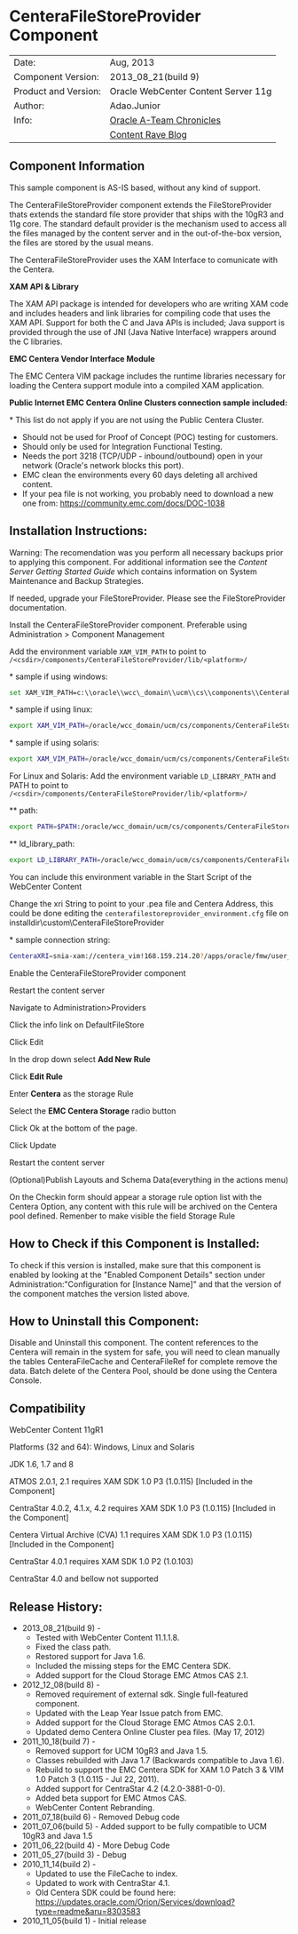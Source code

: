 CenteraFileStoreProvider Component
==================================

|                      	|                                                          	|
|----------------------	|----------------------------------------------------------	|
| Date:                	| Aug, 2013                                                	|
| Component Version:   	| 2013\_08\_21(build 9)                                 	|
| Product and Version: 	| Oracle WebCenter Content Server 11g                      	|
| Author:              	| Adao.Junior                                              	|
| Info:                	| [Oracle A-Team Chronicles](http://www.ateam-oracle.com/) 	|
|                      	| [Content Rave Blog](http://blog.contentra.com)            |


Component Information
---------------------

This sample component is AS-IS based, without any kind of support.

The CenteraFileStoreProvider component extends the FileStoreProvider
thats extends the standard file store provider that ships with the 10gR3
and 11g core. The standard default provider is the mechanism used to
access all the files managed by the content server and in the
out-of-the-box version, the files are stored by the usual means.

The CenteraFileStoreProvider uses the XAM Interface to comunicate with
the Centera.

**XAM API & Library**

The XAM API package is intended for developers who are writing XAM code
and includes headers and link libraries for compiling code that uses the
XAM API. Support for both the C and Java APIs is included; Java support
is provided through the use of JNI (Java Native Interface) wrappers
around the C libraries.

**EMC Centera Vendor Interface Module**

The EMC Centera VIM package includes the runtime libraries necessary for
loading the Centera support module into a compiled XAM application.

**Public Internet EMC Centera Online Clusters connection sample
included:**

\* This list do not apply if you are not using the Public Centera
Cluster.

-   Should not be used for Proof of Concept (POC) testing for customers.
-   Should only be used for Integration Functional Testing.
-   Needs the port 3218 (TCP/UDP - inbound/outbound) open in your
    network (Oracle's network blocks this port).
-   EMC clean the environments every 60 days deleting all archived
    content.
-   If your pea file is not working, you probably need to download a new
    one from: https://community.emc.com/docs/DOC-1038

Installation Instructions:
--------------------------

Warning: The recomendation was you perform all necessary backups prior
to applying this component. For additional information see the *Content
Server Getting Started Guide* which contains information on System
Maintenance and Backup Strategies.

If needed, upgrade your FileStoreProvider. Please see the
FileStoreProvider documentation.

Install the CenteraFileStoreProvider component. Preferable using
Administration \> Component Management

Add the environment variable `XAM_VIM_PATH` to point to `/<csdir>/components/CenteraFileStoreProvider/lib/<platform>/`

\* sample if using windows:
```sh
set XAM_VIM_PATH=c:\\oracle\\wcc\_domain\\ucm\\cs\\components\\CenteraFileStoreProvider\\lib\\windows-amd64\\*
```

\* sample if using linux:
```sh
export XAM_VIM_PATH=/oracle/wcc_domain/ucm/cs/components/CenteraFileStoreProvider/lib/linux64/*
```

\* sample if using solaris:
```sh
export XAM_VIM_PATH=/oracle/wcc_domain/ucm/cs/components/CenteraFileStoreProvider/lib/solaris64/*
```

For Linux and Solaris: Add the environment variable `LD_LIBRARY_PATH`
and PATH to point to `/<csdir>/components/CenteraFileStoreProvider/lib/<platform>/`

\*\* path:
```sh
export PATH=$PATH:/oracle/wcc_domain/ucm/cs/components/CenteraFileStoreProvider/lib/linux64/*
```

\*\* ld\_library\_path:
```sh
export LD_LIBRARY_PATH=/oracle/wcc_domain/ucm/cs/components/CenteraFileStoreProvider/lib/linux64/*
```

You can include this environment variable in the Start Script of the
WebCenter Content

Change the xri String to point to your .pea file and Centera Address,
this could be done editing the `centerafilestoreprovider_environment.cfg`
file on installdir\\custom\\CenteraFileStoreProvider

\* sample connection string:
```sh
CenteraXRI=snia-xam://centera_vim!168.159.214.20?/apps/oracle/fmw/user_projects/wcc/ucm/cs/custom/CenteraFileStoreProvider/pea/c1armtesting.pea*
```

Enable the CenteraFileStoreProvider component

Restart the content server

Navigate to Administration\>Providers

Click the info link on DefaultFileStore

Click Edit

In the drop down select **Add New Rule**

Click **Edit Rule**

Enter **Centera** as the storage Rule

Select the **EMC Centera Storage** radio button

Click Ok at the bottom of the page.

Click Update

Restart the content server

(Optional)Publish Layouts and Schema Data(everything in the actions
menu)

On the Checkin form should appear a storage rule option list with the
Centera Option, any content with this rule will be archived on the
Centera pool defined. Remenber to make visible the field Storage Rule

How to Check if this Component is Installed:
--------------------------------------------

To check if this version is installed, make sure that this component is
enabled by looking at the "Enabled Component Details" section under
Administration:"Configuration for [Instance Name]" and that the version
of the component matches the version listed above.

How to Uninstall this Component:
--------------------------------

Disable and Uninstall this component. The content references to the
Centera will remain in the system for safe, you will need to clean
manually the tables CenteraFileCache and CenteraFileRef for complete
remove the data. Batch delete of the Centera Pool, should be done using
the Centera Console.

Compatibility
-------------

WebCenter Content 11gR1

Platforms (32 and 64): Windows, Linux and Solaris

JDK 1.6, 1.7 and 8

ATMOS 2.0.1, 2.1 requires XAM SDK 1.0 P3 (1.0.115) [Included in the
Component]

CentraStar 4.0.2, 4.1.x, 4.2 requires XAM SDK 1.0 P3 (1.0.115) [Included
in the Component]

Centera Virtual Archive (CVA) 1.1 requires XAM SDK 1.0 P3 (1.0.115)
[Included in the Component]

CentraStar 4.0.1 requires XAM SDK 1.0 P2 (1.0.103)

CentraStar 4.0 and bellow not supported

Release History:
----------------

-   2013\_08\_21(build 9) -
    -   Tested with WebCenter Content 11.1.1.8.
    -   Fixed the class path.
    -   Restored support for Java 1.6.
    -   Included the missing steps for the EMC Centera SDK.
    -   Added support for the Cloud Storage EMC Atmos CAS 2.1.
-   2012\_12\_08(build 8) -
    -   Removed requirement of external sdk. Single full-featured
        component.
    -   Updated with the Leap Year Issue patch from EMC.
    -   Added support for the Cloud Storage EMC Atmos CAS 2.0.1.
    -   Updated demo Centera Online Cluster pea files. (May 17, 2012)
-   2011\_10\_18(build 7) -
    -   Removed support for UCM 10gR3 and Java 1.5.
    -   Classes rebuilded with Java 1.7 (Backwards compatible to Java
        1.6).
    -   Rebuild to support the EMC Centera SDK for XAM 1.0 Patch 3 & VIM
        1.0 Patch 3 (1.0.115 - Jul 22, 2011).
    -   Added support for CentraStar 4.2 (4.2.0-3881-0-0).
    -   Added beta support for EMC Atmos CAS.
    -   WebCenter Content Rebranding.
-   2011\_07\_18(build 6) - Removed Debug code
-   2011\_07\_06(build 5) - Added support to be fully compatible to UCM
    10gR3 and Java 1.5
-   2011\_06\_22(build 4) - More Debug Code
-   2011\_05\_27(build 3) - Debug
-   2010\_11\_14(build 2) -
    -   Updated to use the FileCache to index.
    -   Updated to work with CentraStar 4.1.
    -   Old Centera SDK could be found here:
        https://updates.oracle.com/Orion/Services/download?type=readme&aru=8303583
-   2010\_11\_05(build 1) - Initial release

